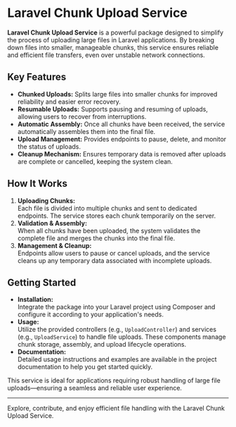 # Laravel Chunk Upload Service

**Laravel Chunk Upload Service** is a powerful package designed to simplify the process of uploading large files in Laravel applications. By breaking down files into smaller, manageable chunks, this service ensures reliable and efficient file transfers, even over unstable network connections.

## Key Features

- **Chunked Uploads:** Splits large files into smaller chunks for improved reliability and easier error recovery.
- **Resumable Uploads:** Supports pausing and resuming of uploads, allowing users to recover from interruptions.
- **Automatic Assembly:** Once all chunks have been received, the service automatically assembles them into the final file.
- **Upload Management:** Provides endpoints to pause, delete, and monitor the status of uploads.
- **Cleanup Mechanism:** Ensures temporary data is removed after uploads are complete or cancelled, keeping the system clean.

## How It Works

1. **Uploading Chunks:**  
   Each file is divided into multiple chunks and sent to dedicated endpoints. The service stores each chunk temporarily on the server.
2. **Validation & Assembly:**  
   When all chunks have been uploaded, the system validates the complete file and merges the chunks into the final file.
3. **Management & Cleanup:**  
   Endpoints allow users to pause or cancel uploads, and the service cleans up any temporary data associated with incomplete uploads.

## Getting Started

- **Installation:**  
  Integrate the package into your Laravel project using Composer and configure it according to your application's needs.
- **Usage:**  
  Utilize the provided controllers (e.g., `UploadController`) and services (e.g., `UploadService`) to handle file uploads. These components manage chunk storage, assembly, and upload lifecycle operations.
- **Documentation:**  
  Detailed usage instructions and examples are available in the project documentation to help you get started quickly.

This service is ideal for applications requiring robust handling of large file uploads—ensuring a seamless and reliable user experience.

---

Explore, contribute, and enjoy efficient file handling with the Laravel Chunk Upload Service.
